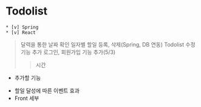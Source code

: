 # Todolist
```shell
* [v] Spring
* [v] React
```

> 달력을 통한 날짜 확인
> 일자별 할일 등록, 삭제(Spring, DB 연동)
> Todolist 수정 기능 추가
> 로그인, 회원가입 기능 추가(5/3)
>> 시간

+ 추가할 기능
- 할일 달성에 따른 이벤트 효과
- Front 세부